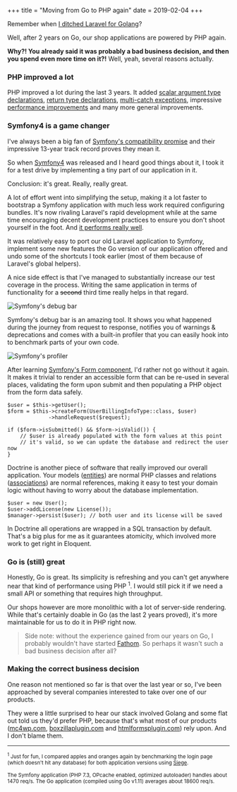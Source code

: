 +++
title = "Moving from Go to PHP again"
date = 2019-02-04
+++

Remember when [I ditched Laravel for Golang](@/blog/2017-04-17-laravel-to-golang.md)?

Well, after 2 years on Go, our shop applications are powered by PHP again.

**Why?! You already said it was probably a bad business decision, and then you spend even more time on it?!** Well, yeah, several reasons actually.

### PHP improved a lot

PHP improved a lot during the last 3 years. It added [scalar argument type declarations](https://secure.php.net/manual/en/functions.arguments.php#functions.arguments.type-declaration), [return type declarations](https://secure.php.net/manual/en/functions.returning-values.php#functions.returning-values.type-declaration), [multi-catch exceptions](https://wiki.php.net/rfc/multiple-catch), impressive [performance improvements](http://www.zend.com/en/resources/php7_infographic) and many more general improvements. 

### Symfony4 is a game changer

I've always been a big fan of [Symfony's compatibility promise](https://symfony.com/doc/current/contributing/code/bc.html) and their impressive 13-year track record proves they mean it.  

So when [Symfony4](https://symfony.com/4) was released and I heard good things about it, I took it for a test drive by implementing a tiny part of our application in it.

Conclusion: it's great. Really, really great.

A lot of effort went into simplifying the setup, making it a lot faster to bootstrap a Symfony application with much less work required configuring bundles. It's now rivaling Laravel's rapid development while at the same time encouraging decent development practices to ensure you don't shoot yourself in the foot. And [it performs really well](http://www.phpbenchmarks.com/en/).

It was relatively easy to port our old Laravel application to Symfony, implement some new features the Go version of our application offered and undo some of the shortcuts I took earlier (most of them because of Laravel's global helpers). 

A nice side effect is that I've managed to substantially increase our test coverage in the process. Writing the same application in terms of functionality for a ~~second~~ third time really helps in that regard.

![Symfony's debug bar](/media/2019/symfony-debug-bar.png)

Symfony's debug bar is an amazing tool. It shows you what happened during the journey from request to response, notifies you of warnings & deprecations and comes with a built-in profiler that you can easily hook into to benchmark parts of your own code.

![Symfony's profiler](/media/2019/symfony-profiler.jpg)

After learning [Symfony's Form component](https://symfony.com/doc/current/forms.html), I'd rather not go without it again. It makes it trivial to render an accessible form that can be re-used in several places, validating the form upon submit and then populating a PHP object from the form data safely.

```php?start_inline=1
$user = $this->getUser();
$form = $this->createForm(UserBillingInfoType::class, $user)
             ->handleRequest($request);

if ($form->isSubmitted() && $form->isValid()) {
    // $user is already populated with the form values at this point
    // it's valid, so we can update the database and redirect the user now
}
```

Doctrine is another piece of software that really improved our overall application. Your models ([entities](https://www.doctrine-project.org/projects/doctrine-orm/en/latest/reference/basic-mapping.html#basic-mapping)) are normal PHP classes and relations ([associations](https://www.doctrine-project.org/projects/doctrine-orm/en/latest/reference/working-with-associations.html#working-with-associations)) are normal references, making it easy to test your domain logic without having to worry about the database implementation.

```php?start_inline=1
$user = new User();
$user->addLicense(new License());
$manager->persist($user); // both user and its license will be saved
```

In Doctrine all operations are wrapped in a SQL transaction by default. That's a big plus for me as it guarantees atomicity, which involved more work to get right in Eloquent.

### Go is (still) great

Honestly, Go is great. Its simplicity is refreshing and you can't get anywhere near that kind of performance using PHP <sup class="muted">1</sup>. I would still pick it if we need a small API or something that requires high throughput.

Our shops however are more monolithic with a lot of server-side rendering. While that's certainly doable in Go (as the last 2 years proved), it's more maintainable for us to do it in PHP right now. 

> Side note: without the experience gained from our years on Go, I probably wouldn't have started [Fathom](https://www.dannyvankooten.com/blog/reviving-ana-as-fathom/). So perhaps it wasn't such a bad business decision after all?

### Making the correct business decision

One reason not mentioned so far is that over the last year or so, I've been approached by several companies interested to take over one of our products. 

They were a little surprised to hear our stack involved Golang and some flat out told us they'd prefer PHP, because that's what most of our products ([mc4wp.com](https://www.mc4wp.com/), [boxzillaplugin.com](https://boxzillaplugin.com) and [htmlformsplugin.com](https://www.htmlformsplugin.com/)) rely upon. And I don't blame them.


<hr />
<p><small><sup>1</sup> Just for fun, I compared apples and oranges again by benchmarking the login page (which doesn't hit any database) for both application versions using <a href="https://www.joedog.org/siege-home/">Siege</a>.</small></p>

<p><small>The Symfony application (PHP 7.3, OPcache enabled, optimized autoloader) handles about 1470 req/s. The Go application (compiled using Go v1.11) averages about 18600 req/s.</small></p>


